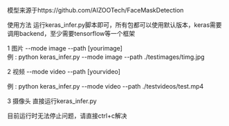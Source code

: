模型来源于https://github.com/AIZOOTech/FaceMaskDetection

使用方法
运行keras_infer.py脚本即可，所有包都可以使用默认版本，keras需要调用backend，至少需要tensorflow等一个框架

1 图片 --mode image --path [yourimage]  
例 : python keras_infer.py --mode image --path ./testimages/timg.jpg

2 视频 --mode video --path [yourvideo] 

例 : python keras_infer.py --mode video --path ./testvideos/test.mp4

3 摄像头 直接运行keras_infer.py

目前运行时无法停止问题，请直接ctrl+c解决


